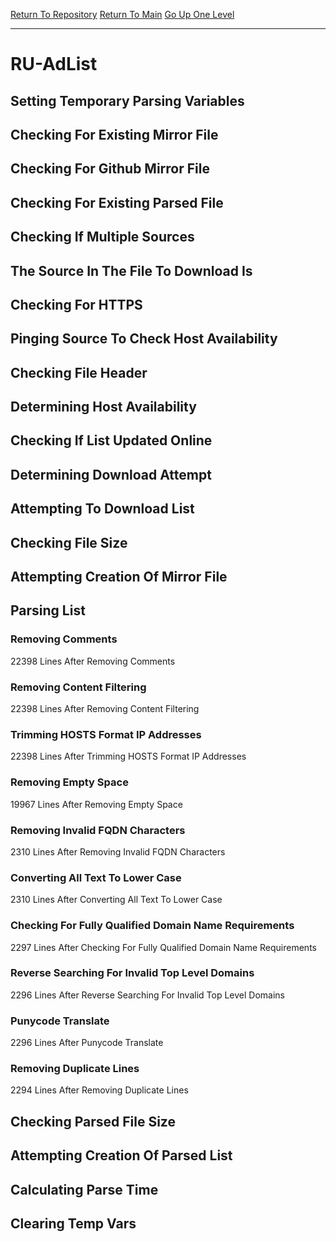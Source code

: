 [Return To Repository](https://github.com/deathbybandaid/piholeparser/)
[Return To Main](https://github.com/deathbybandaid/piholeparser/blob/master/RecentRunLogs/Mainlog.md)
[Go Up One Level](https://github.com/deathbybandaid/piholeparser/blob/master/RecentRunLogs/TopLevelScripts/30-Processing-External-Blacklists.md)
____________________________________
# RU-AdList
## Setting Temporary Parsing Variables
## Checking For Existing Mirror File
## Checking For Github Mirror File
## Checking For Existing Parsed File
## Checking If Multiple Sources
## The Source In The File To Download Is
## Checking For HTTPS
## Pinging Source To Check Host Availability
## Checking File Header
## Determining Host Availability
## Checking If List Updated Online
## Determining Download Attempt
## Attempting To Download List
## Checking File Size
## Attempting Creation Of Mirror File
## Parsing List
### Removing Comments
22398 Lines After Removing Comments
### Removing Content Filtering
22398 Lines After Removing Content Filtering
### Trimming HOSTS Format IP Addresses
22398 Lines After Trimming HOSTS Format IP Addresses
### Removing Empty Space
19967 Lines After Removing Empty Space
### Removing Invalid FQDN Characters
2310 Lines After Removing Invalid FQDN Characters
### Converting All Text To Lower Case
2310 Lines After Converting All Text To Lower Case
### Checking For Fully Qualified Domain Name Requirements
2297 Lines After Checking For Fully Qualified Domain Name Requirements
### Reverse Searching For Invalid Top Level Domains
2296 Lines After Reverse Searching For Invalid Top Level Domains
### Punycode Translate
2296 Lines After Punycode Translate
### Removing Duplicate Lines
2294 Lines After Removing Duplicate Lines
## Checking Parsed File Size
## Attempting Creation Of Parsed List
## Calculating Parse Time
## Clearing Temp Vars
